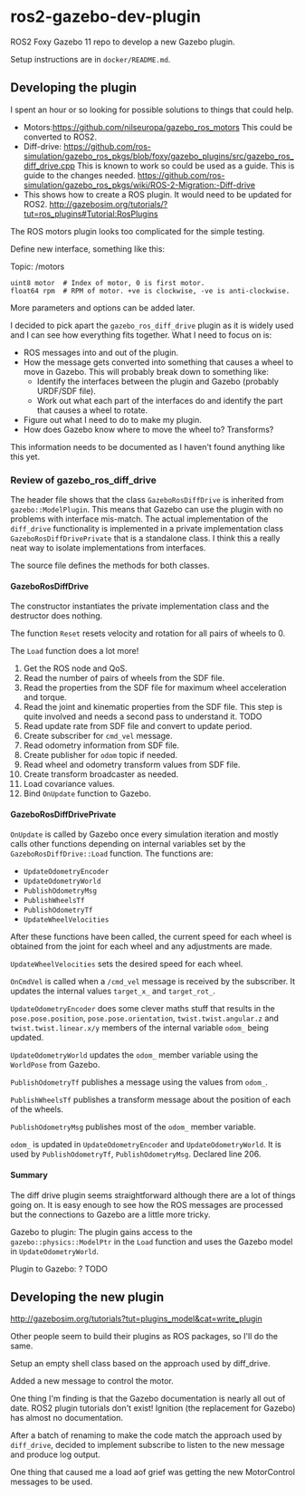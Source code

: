 # ros2-gazebo-dev-plugin

ROS2 Foxy Gazebo 11 repo to develop a new Gazebo plugin.

Setup instructions are in `docker/README.md`.

## Developing the plugin

I spent an hour or so looking for possible solutions to things that could help.

* Motors:<https://github.com/nilseuropa/gazebo_ros_motors>
This could be converted to ROS2.
* Diff-drive:
<https://github.com/ros-simulation/gazebo_ros_pkgs/blob/foxy/gazebo_plugins/src/gazebo_ros_diff_drive.cpp>
This is known to work so could be used as a guide.  This is guide to the changes needed.
<https://github.com/ros-simulation/gazebo_ros_pkgs/wiki/ROS-2-Migration:-Diff-drive>
* This shows how to create a ROS plugin.  It would need to be updated for ROS2.
<http://gazebosim.org/tutorials/?tut=ros_plugins#Tutorial:RosPlugins>

The ROS motors plugin looks too complicated for the simple testing.

Define new interface, something like this:

Topic: /motors

```text
uint8 motor  # Index of motor, 0 is first motor.
float64 rpm  # RPM of motor. +ve is clockwise, -ve is anti-clockwise.
```

More parameters and options can be added later.

I decided to pick apart the `gazebo_ros_diff_drive` plugin as it is widely
used and I can see how everything fits together.  What I need to focus on is:

* ROS messages into and out of the plugin.
* How the message gets converted into something that causes a wheel to move
in Gazebo.  This will probably break down to something like:
  * Identify the interfaces between the plugin and Gazebo (probably
    URDF/SDF file).
  * Work out what each part of the interfaces do and identify the part that
  causes a wheel to rotate.
* Figure out what I need to do to make my plugin.
* How does Gazebo know where to move the wheel to?  Transforms?

This information needs to be documented as I haven't found anything like this
yet.

### Review of gazebo_ros_diff_drive

The header file shows that the class `GazeboRosDiffDrive` is inherited from
`gazebo::ModelPlugin`.  This means that Gazebo can use the plugin with no
problems with interface mis-match.  The actual implementation of the
`diff_drive` functionality is implemented in a private implementation class
`GazeboRosDiffDrivePrivate` that is a standalone class.  I think this a really
neat way to isolate implementations from interfaces.

The source file defines the methods for both classes.

#### GazeboRosDiffDrive

The constructor instantiates the private implementation class and the
destructor does nothing.

The function `Reset` resets velocity and rotation for all pairs of wheels to 0.

The `Load` function does a lot more!

1. Get the ROS node and QoS.
1. Read the number of pairs of wheels from the SDF file.
1. Read the properties from the SDF file for maximum wheel acceleration and
torque.
1. Read the joint and kinematic properties from the SDF file.  This step is
quite involved and needs a second pass to understand it.  TODO
1. Read update rate from SDF file and convert to update period.
1. Create subscriber for `cmd_vel` message.
1. Read odometry information from SDF file.
1. Create publisher for `odom` topic if needed.
1. Read wheel and odometry transform values from SDF file.
1. Create transform broadcaster as needed.
1. Load covariance values.
1. Bind `OnUpdate` function to Gazebo.

#### GazeboRosDiffDrivePrivate

`OnUpdate` is called by Gazebo once every simulation iteration and
mostly calls other functions depending on internal variables set by the
`GazeboRosDiffDrive::Load` function.  The functions are:

* `UpdateOdometryEncoder`
* `UpdateOdometryWorld`
* `PublishOdometryMsg`
* `PublishWheelsTf`
* `PublishOdometryTf`
* `UpdateWheelVelocities`

After these functions have been called, the current speed for each wheel is
obtained from the joint for each wheel and any adjustments are made.

`UpdateWheelVelocities` sets the desired speed for each wheel.

`OnCmdVel` is called when a `/cmd_vel` message is received by the subscriber.
It updates the internal values `target_x_` and `target_rot_`.

`UpdateOdometryEncoder` does some clever maths stuff that results in the
`pose.pose.position`, `pose.pose.orientation`, `twist.twist.angular.z` and
`twist.twist.linear.x/y` members of the internal variable `odom_` being
updated.

`UpdateOdometryWorld` updates the `odom_` member variable using the
`WorldPose` from Gazebo.

`PublishOdometryTf` publishes a message using the values from `odom_`.

`PublishWheelsTf` publishes a transform message about the position of each of
the wheels.

`PublishOdometryMsg` publishes most of the `odom_` member variable.

`odom_` is updated in `UpdateOdometryEncoder` and `UpdateOdometryWorld`.  It
is used by `PublishOdometryTf`, `PublishOdometryMsg`.  Declared line 206.

#### Summary

The diff drive plugin seems straightforward although there are a lot of
things going on.  It is easy enough to see how the ROS messages are processed
but the connections to Gazebo are a little more tricky.

Gazebo to plugin: The plugin gains access to the `gazebo::physics::ModelPtr`
in the `Load` function and uses the Gazebo model in `UpdateOdometryWorld`.

Plugin to Gazebo: ?  TODO

## Developing the new plugin

<http://gazebosim.org/tutorials?tut=plugins_model&cat=write_plugin>

Other people seem to build their plugins as ROS packages, so I'll do the same.

Setup an empty shell class based on the approach used by diff_drive.

Added a new message to control the motor.

One thing I'm finding is that the Gazebo documentation is nearly all out of
date.  ROS2 plugin tutorials don't exist!  Ignition (the replacement for
Gazebo) has almost no documentation.

After a batch of renaming to make the code match the approach used by
`diff_drive`, decided to implement subscribe to listen to the new message and
produce log output.

One thing that caused me a load aof grief was getting the new MotorControl
messages to be used.
